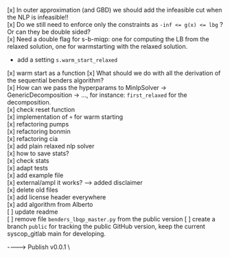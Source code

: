 [x] In outer approximation (and GBD) we should add the infeasible cut when the NLP is infeasible!! \
[x] Do we still need to enforce only the constraints as `-inf <= g(x) <= lbg` ? Or can they be double sided? \
[x] Need a double flag for s-b-miqp: one for computing the LB from the relaxed solution, one for warmstarting with the relaxed solution.
-  add a setting `s.warm_start_relaxed`

[x] warm start as a function
[x] What should we do with all the derivation of the sequential benders algorithm? \
[x] How can we pass the hyperparams to MinlpSolver -> GenericDecomposition -> ..., for instance: `first_relaxed` for the decomposition. \
[x] check reset function \
[x] implementation of `+` for warm starting \
[x] refactoring pumps \
[x] refactoring bonmin \
[x] refactoring cia \
[x] add plain relaxed nlp solver \
[x] how to save stats? \
[x] check stats \
[x] adapt tests \
[x] add example file \
[x] external/ampl it works? --> added disclaimer \
[x] delete old files \
[x] add license header everywhere \
[x] add algorithm from Alberto \
[ ] update readme \
[ ] remove file `benders_lbqp_master.py` from the public version
[ ] create a branch `public` for tracking the public GitHub version, keep the current syscop_gitlab main for developing.

----> Publish v0.0.1 \
